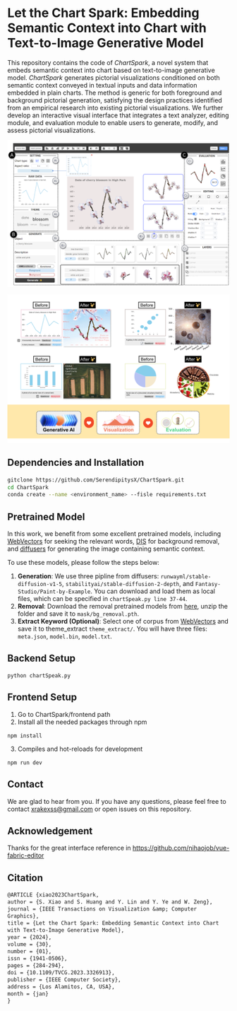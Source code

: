 # Let the Chart Spark: Embedding Semantic Context into Chart with Text-to-Image Generative Model

This repository contains the code of *ChartSpark*, a novel system that embeds semantic context into chart based on text-to-image generative model.
*ChartSpark* generates pictorial visualizations conditioned on both semantic context conveyed in textual inputs and data information embedded in plain charts. The method is generic for both foreground and background pictorial generation, satisfying the design practices identified from an empirical research into existing pictorial visualizations.
We further develop an interactive visual interface that integrates a text analyzer, editing module, and evaluation module to enable users to generate, modify, and assess pictorial visualizations.

<!-- ![teaser.png](asset/teaser.png) -->

![interface.png](asset/interface.png)

![case.png](asset/case.png)

## **Dependencies and Installation**

```bash
gitclone https://github.com/SerendipitysX/ChartSpark.git
cd ChartSpark
conda create --name <environment_name> --fisle requirements.txt
```

## Pretrained Model

In this work, we benefit from some excellent pretrained models, including [WebVectors](http://vectors.nlpl.eu/explore/embeddings/en/models/) for seeking the relevant words,  [DIS](https://github.com/xuebinqin/DIS) for background removal, and [diffusers](https://github.com/huggingface/diffusers) for generating the image containing semantic context.

To use these models, please follow the steps below:

1. **Generation**: We use three pipline from diffusers: `runwayml/stable-diffusion-v1-5`, `stabilityai/stable-diffusion-2-depth`, and `Fantasy-Studio/Paint-by-Example`. You can download and load them as local files, which can be specified in `chartSpeak.py line 37-44`.
2. **Removal**: Download the removal pretrained models from [here](https://drive.google.com/file/d/1XHIzgTzY5BQHw140EDIgwIb53K659ENH/view),  unzip the folder and save it to `mask/bg_removal.pth`.
3. **Extract Keyword (Optional)**: Select one of corpus from [WebVectors](http://vectors.nlpl.eu/explore/embeddings/en/models/) and save it to theme_extract `theme_extract/`. You will have three files: `meta.json`, `model.bin`, `model.txt`.

## Backend Setup
```
python chartSpeak.py
```

## Frontend Setup
1. Go to ChartSpark/frontend path
2. Install all the needed packages through npm
```
npm install
```
3. Compiles and hot-reloads for development
```
npm run dev
```

## **Contact**

We are glad to hear from you. If you have any questions, please feel free to contact [xrakexss@gmail.com](mailto:xrakexss@gmail.com) or open issues on this repository.

## **Acknowledgement**
Thanks for the great interface reference in https://github.com/nihaojob/vue-fabric-editor

## Citation
```
@ARTICLE {xiao2023ChartSpark,
author = {S. Xiao and S. Huang and Y. Lin and Y. Ye and W. Zeng},
journal = {IEEE Transactions on Visualization &amp; Computer Graphics},
title = {Let the Chart Spark: Embedding Semantic Context into Chart with Text-to-Image Generative Model},
year = {2024},
volume = {30},
number = {01},
issn = {1941-0506},
pages = {284-294},
doi = {10.1109/TVCG.2023.3326913},
publisher = {IEEE Computer Society},
address = {Los Alamitos, CA, USA},
month = {jan}
}
```

